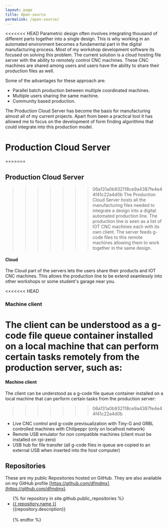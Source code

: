 ```yaml
---
layout: page
title: Open-source
permalink: /open-source/
---
```

<<<<<<< HEAD
Parametric design often involves integrating thousand of different parts together into a single design. This is why working in an automated environment becomes a fundamental part in the digital manufacturing process. Most of my workshop development software its focused on solving this problem. The current solution is a cloud hosting file server with the ability to remotely control CNC machines. These CNC machines are shared among users and users have the ability to share their production files as well.

Some of the advantages for these approach are:
 - Parallel batch production between multiple coordinated machines.
 - Multiple users sharing the same machine.
 - Community based production.

The Production Cloud Server has become the basis for manufacturing almost all of my current projects. Apart from been a practical tool it has allowed me to focus on the development of form finding algorithms that could integrate into this production model.

# Production Cloud Server
=======
## Production Cloud Server
>>>>>>> 06a131a0b932118ce9a4387fe4e44f41c22a4d0b
The Production Cloud Server hosts all the manufacturing files needed to integrate a design into a digital automated production line. The production line is seen as a list of IOT CNC machines each with its own client. The server feeds g-code files to this remote machines allowing them to work together in the same design.

#### Cloud
The Cloud part of the servers lets the users share their products and IOT CNC machines. This allows the production line to be extend seamlessly into other workshops or some student's garage near you.

<<<<<<< HEAD
### Machine client
The client can be understood as a g-code file queue container installed on a local machine that can perform certain tasks remotely from the production server, such as:
=======
#### Machine client
The client can be understood as a g-code file queue container installed on a local machine that can perform certain tasks from the production server:
>>>>>>> 06a131a0b932118ce9a4387fe4e44f41c22a4d0b
 - Live CNC control and g-code previsualization with Tiny-G and GRBL controlled machines with Chilipeppr (only on localhost network)
 - Remote USB emulator for non compatible machines (client must be installed on rpi-zero)
 - USB hub for file transfer (all g-code files in queue are copied to an external USB when inserted into the host computer)

## Repositories

These are my public Repositories hosted on GitHub. They are also available on my GitHub profile [https://github.com/dfmdmx](https://github.com/dfmdmx).

<ul>
  {% for repository in site.github.public_repositories %}
    <li><a href="{{ repository.html_url }}">{{ repository.name }}</a><br>{{repository.description}}</li><br>
  {% endfor %}
</ul>
